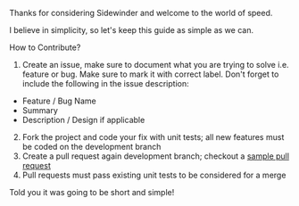 Thanks for considering Sidewinder and welcome to the world of speed.

I believe in simplicity, so let's keep this guide as simple as we can.

How to Contribute?
1. Create an issue, make sure to document what you are trying to solve i.e. feature or bug. Make sure to mark it with correct label.
Don't forget to include the following in the issue description:
* Feature / Bug Name
* Summary
* Description / Design if applicable

2. Fork the project and code your fix with unit tests; all new features must be coded on the development branch
3. Create a pull request again development branch; checkout a [sample pull request](https://github.com/srotya/sidewinder/pull/22)
4. Pull requests must pass existing unit tests to be considered for a merge

Told you it was going to be short and simple!
